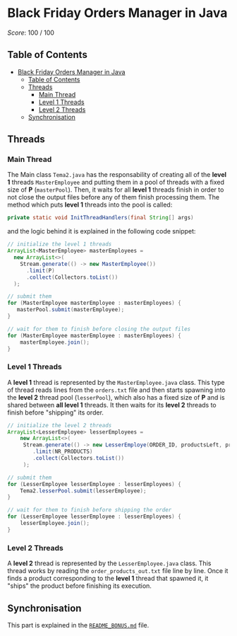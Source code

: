 # Black Friday Orders Manager in Java

*Score*: 100 / 100

## Table of Contents

- [Black Friday Orders Manager in Java](#black-friday-orders-manager-in-java)
  - [Table of Contents](#table-of-contents)
  - [Threads](#threads)
    - [Main Thread](#main-thread)
    - [Level 1 Threads](#level-1-threads)
    - [Level 2 Threads](#level-2-threads)
  - [Synchronisation](#synchronisation)

## Threads

### Main Thread

The Main class `Tema2.java` has the responsability of creating all of the **level 1** threads `MasterEmployee` and putting them in a
pool of threads with a fixed size of **P** (`masterPool`).
Then, it waits for all **level 1** threads finish in order to not close the output files before any of them finish processing them.
The method which puts **level 1** threads into the pool is called:

```java
private static void InitThreadHandlers(final String[] args)
```

and the logic behind it is explained in the following code snippet:

```java
// initialize the level 1 threads
ArrayList<MasterEmployee> masterEmployees =
  new ArrayList<>(
    Stream.generate(() -> new MasterEmployee())
      .limit(P)
      .collect(Collectors.toList())
  );

// submit them
for (MasterEmployee masterEmployee : masterEmployees) {
   masterPool.submit(masterEmployee);
}

// wait for them to finish before closing the output files
for (MasterEmployee masterEmployee : masterEmployees) {
    masterEmployee.join();
}
```

### Level 1 Threads

A **level 1** thread is represented by the `MasterEmployee.java` class. This type of thread reads lines from the `orders.txt` file and
then starts spawning into the **level 2** thread pool (`lesserPool`), which also has a fixed size of **P** and is shared between **all level 1**
threads. It then waits for its **level 2** threads to finish before "shipping" its order.

```java
// initialize the level 2 threads
ArrayList<LesserEmployee> lesserEmployees =
    new ArrayList<>(
     Stream.generate(() -> new LesserEmploye(ORDER_ID, productsLeft, productsReader))
        .limit(NR_PRODUCTS)
        .collect(Collectors.toList())
     );

// submit them
for (LesserEmployee lesserEmployee : lesserEmployees) {
    Tema2.lesserPool.submit(lesserEmployee);
}

// wait for them to finish before shipping the order
for (LesserEmployee lesserEmployee : lesserEmployees) {
    lesserEmployee.join();
}
```

### Level 2 Threads

A **level 2** thread is represented by the `LesserEmployee.java` class. This thread works by reading the `order_products_out.txt` file
line by line. Once it finds a product corresponding to the **level 1** thread that spawned it, it "ships" the product before finishing
its execution.

## Synchronisation

This part is explained in the [`README_BONUS.md`](/README_BONUS.md) file.
